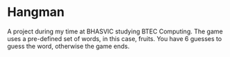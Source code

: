 # Hangman
A project during my time at BHASVIC studying BTEC Computing.
The game uses a pre-defined set of words, in this case, fruits.
You have 6 guesses to guess the word, otherwise the game ends.
